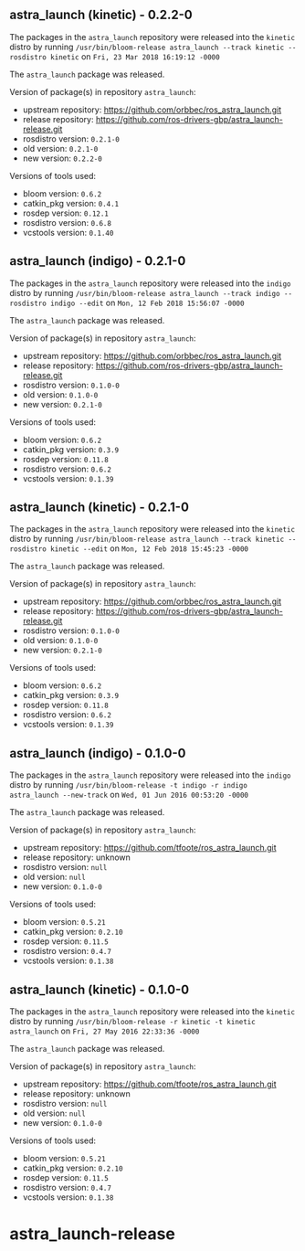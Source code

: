 ## astra_launch (kinetic) - 0.2.2-0

The packages in the `astra_launch` repository were released into the `kinetic` distro by running `/usr/bin/bloom-release astra_launch --track kinetic --rosdistro kinetic` on `Fri, 23 Mar 2018 16:19:12 -0000`

The `astra_launch` package was released.

Version of package(s) in repository `astra_launch`:

- upstream repository: https://github.com/orbbec/ros_astra_launch.git
- release repository: https://github.com/ros-drivers-gbp/astra_launch-release.git
- rosdistro version: `0.2.1-0`
- old version: `0.2.1-0`
- new version: `0.2.2-0`

Versions of tools used:

- bloom version: `0.6.2`
- catkin_pkg version: `0.4.1`
- rosdep version: `0.12.1`
- rosdistro version: `0.6.8`
- vcstools version: `0.1.40`


## astra_launch (indigo) - 0.2.1-0

The packages in the `astra_launch` repository were released into the `indigo` distro by running `/usr/bin/bloom-release astra_launch --track indigo --rosdistro indigo --edit` on `Mon, 12 Feb 2018 15:56:07 -0000`

The `astra_launch` package was released.

Version of package(s) in repository `astra_launch`:

- upstream repository: https://github.com/orbbec/ros_astra_launch.git
- release repository: https://github.com/ros-drivers-gbp/astra_launch-release.git
- rosdistro version: `0.1.0-0`
- old version: `0.1.0-0`
- new version: `0.2.1-0`

Versions of tools used:

- bloom version: `0.6.2`
- catkin_pkg version: `0.3.9`
- rosdep version: `0.11.8`
- rosdistro version: `0.6.2`
- vcstools version: `0.1.39`


## astra_launch (kinetic) - 0.2.1-0

The packages in the `astra_launch` repository were released into the `kinetic` distro by running `/usr/bin/bloom-release astra_launch --track kinetic --rosdistro kinetic --edit` on `Mon, 12 Feb 2018 15:45:23 -0000`

The `astra_launch` package was released.

Version of package(s) in repository `astra_launch`:

- upstream repository: https://github.com/orbbec/ros_astra_launch.git
- release repository: https://github.com/ros-drivers-gbp/astra_launch-release.git
- rosdistro version: `0.1.0-0`
- old version: `0.1.0-0`
- new version: `0.2.1-0`

Versions of tools used:

- bloom version: `0.6.2`
- catkin_pkg version: `0.3.9`
- rosdep version: `0.11.8`
- rosdistro version: `0.6.2`
- vcstools version: `0.1.39`


## astra_launch (indigo) - 0.1.0-0

The packages in the `astra_launch` repository were released into the `indigo` distro by running `/usr/bin/bloom-release -t indigo -r indigo astra_launch --new-track` on `Wed, 01 Jun 2016 00:53:20 -0000`

The `astra_launch` package was released.

Version of package(s) in repository `astra_launch`:

- upstream repository: https://github.com/tfoote/ros_astra_launch.git
- release repository: unknown
- rosdistro version: `null`
- old version: `null`
- new version: `0.1.0-0`

Versions of tools used:

- bloom version: `0.5.21`
- catkin_pkg version: `0.2.10`
- rosdep version: `0.11.5`
- rosdistro version: `0.4.7`
- vcstools version: `0.1.38`


## astra_launch (kinetic) - 0.1.0-0

The packages in the `astra_launch` repository were released into the `kinetic` distro by running `/usr/bin/bloom-release -r kinetic -t kinetic astra_launch` on `Fri, 27 May 2016 22:33:36 -0000`

The `astra_launch` package was released.

Version of package(s) in repository `astra_launch`:

- upstream repository: https://github.com/tfoote/ros_astra_launch.git
- release repository: unknown
- rosdistro version: `null`
- old version: `null`
- new version: `0.1.0-0`

Versions of tools used:

- bloom version: `0.5.21`
- catkin_pkg version: `0.2.10`
- rosdep version: `0.11.5`
- rosdistro version: `0.4.7`
- vcstools version: `0.1.38`


# astra_launch-release